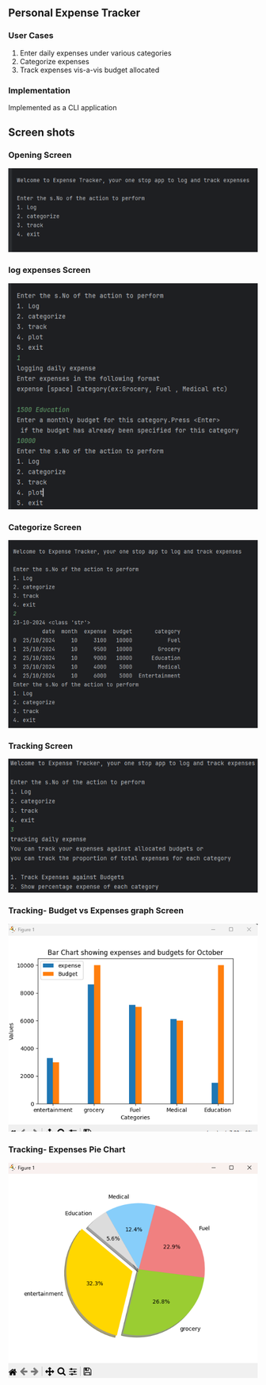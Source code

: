 ## Personal Expense Tracker ##

### User Cases ###

1. Enter daily expenses under various categories
2. Categorize expenses 
3. Track expenses vis-a-vis budget allocated

### Implementation ###
Implemented as a CLI application

## Screen shots ##

### Opening Screen ###

<p><img src = "images/Opening_Screen.png"/></p>


### log expenses Screen ###
<p><img src = "images/log_expense_screen.png"/></p>


### Categorize Screen ###
<p><img src = "images/categorize.png"/></p>


### Tracking Screen ###
<p><img src = "images/tracking.png"/></p>

### Tracking- Budget vs Expenses graph Screen ###
<p><img src = "images/expense_plot.png"/></p>

### Tracking- Expenses Pie Chart ###
<p><img src = "images/proportional.png"/></p>
